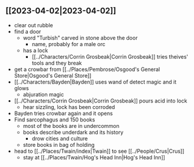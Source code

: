 ## [[2023-04-02|2023-04-02]]
- clear out rubble
- find a door
	- word "Turbish" carved in stone above the door
		- name, probably for a male orc
	- has a lock
		- [[../Characters/Corrin Grosbeak|Corrin Grosbeak]] tries theives' tools and they break
- get a crowbar from [[../Places/Pembrose/Osgood's General Store|Osgood's General Store]]
- [[../Characters/Bayden|Bayden]] uses wand of detect magic and it glows
	- abjuration magic
- [[../Characters/Corrin Grosbeak|Corrin Grosbeak]] pours acid into lock
	- hear sizzling, lock has been corroded
- Bayden tries crowbar again and it opens
- Find sarcophagus and 150 books
	- most of the books are in undercommon
	- books describe underdark and its history
		- drow cities and culture
	- store books in bag of holding
- head to [[../Places/Twain/index|Twain]] to see [[../People/Crus|Crus]]
	- stay at [[../Places/Twain/Hog's Head Inn|Hog's Head Inn]]

